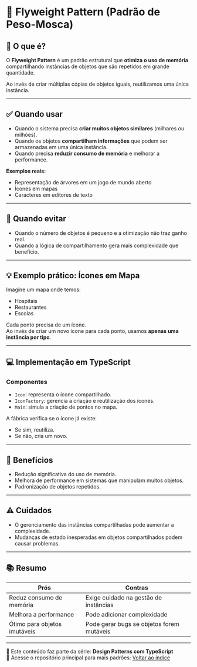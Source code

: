 # 🧠 Flyweight Pattern (Padrão de Peso-Mosca)

## 🧠 O que é?

O **Flyweight Pattern** é um padrão estrutural que **otimiza o uso de memória** compartilhando instâncias de objetos que são repetidos em grande quantidade.

Ao invés de criar múltiplas cópias de objetos iguais, reutilizamos uma única instância.

---

## ✅ Quando usar

- Quando o sistema precisa **criar muitos objetos similares** (milhares ou milhões).
- Quando os objetos **compartilham informações** que podem ser armazenadas em uma única instância.
- Quando precisa **reduzir consumo de memória** e melhorar a performance.

**Exemplos reais:**
- Representação de árvores em um jogo de mundo aberto
- Ícones em mapas
- Caracteres em editores de texto

---

## 🚫 Quando evitar

- Quando o número de objetos é pequeno e a otimização não traz ganho real.
- Quando a lógica de compartilhamento gera mais complexidade que benefício.

---

## 💡 Exemplo prático: Ícones em Mapa

Imagine um mapa onde temos:
- Hospitais
- Restaurantes
- Escolas

Cada ponto precisa de um ícone.  
Ao invés de criar um novo ícone para cada ponto, usamos **apenas uma instância por tipo**.

---

## 💻 Implementação em TypeScript

### Componentes

- `Icon`: representa o ícone compartilhado.
- `IconFactory`: gerencia a criação e reutilização dos ícones.
- `Main`: simula a criação de pontos no mapa.

A fábrica verifica se o ícone já existe:
- Se sim, reutiliza.
- Se não, cria um novo.

---

## 🧪 Benefícios

- Redução significativa do uso de memória.
- Melhora de performance em sistemas que manipulam muitos objetos.
- Padronização de objetos repetidos.

---

## ⚠️ Cuidados

- O gerenciamento das instâncias compartilhadas pode aumentar a complexidade.
- Mudanças de estado inesperadas em objetos compartilhados podem causar problemas.

---

## 📚 Resumo

| Prós                           | Contras                        |
|---------------------------------|---------------------------------|
| Reduz consumo de memória        | Exige cuidado na gestão de instâncias |
| Melhora a performance           | Pode adicionar complexidade     |
| Ótimo para objetos imutáveis     | Pode gerar bugs se objetos forem mutáveis |

---

🎥 Este conteúdo faz parte da série: **Design Patterns com TypeScript**  
🔗 Acesse o repositório principal para mais padrões: [Voltar ao índice](../README.md)
